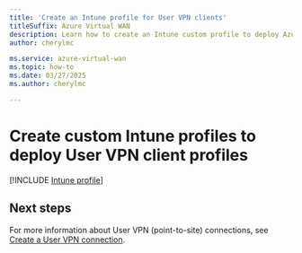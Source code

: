 ```yaml
---
title: 'Create an Intune profile for User VPN clients'
titleSuffix: Azure Virtual WAN
description: Learn how to create an Intune custom profile to deploy Azure Virtual WAN VPN client profiles
author: cherylmc

ms.service: azure-virtual-wan
ms.topic: how-to
ms.date: 03/27/2025
ms.author: cherylmc

---
```

# Create custom Intune profiles to deploy User VPN client profiles

[!INCLUDE [Intune profile](../../includes/vpn-gateway-virtual-wan-vpn-profile-intune.md)]
 
## Next steps

For more information about User VPN (point-to-site) connections, see [Create a User VPN connection](virtual-wan-point-to-site-portal.md).